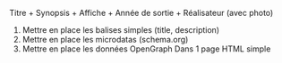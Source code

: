 Titre + Synopsis + Affiche + Année de sortie + Réalisateur (avec photo)
1. Mettre en place les balises simples (title, description)
2. Mettre en place les microdatas (schema.org)
3. Mettre en place les données OpenGraph
Dans 1 page HTML simple
